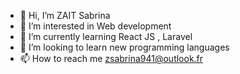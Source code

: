 - 👋 Hi, I’m ZAIT Sabrina
- 👀 I’m interested in  Web development
- 🌱 I’m currently learning React JS , Laravel
- 💞️ I’m looking to learn new programming languages
- 📫 How to reach me zsabrina941@outlook.fr

<!---
sabrinaZait/sabrinaZait is a ✨ special ✨ repository because its `README.md` (this file) appears on your GitHub profile.
You can click the Preview link to take a look at your changes.
--->
